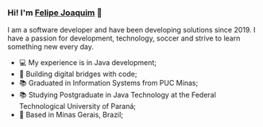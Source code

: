 ### Hi! I'm [Felipe Joaquim](https://www.linkedin.com/in/felipe-joaquim-dev/) 👋


I am a software developer and have been developing solutions since 2019. I have a passion for development, technology, soccer and strive to learn something new every day.

- 💻 My experience is in Java development;
- 🚀 Building digital bridges with code;
- 📚 Graduated in Information Systems from PUC Minas;
- 📚 Studying Postgraduate in Java Technology at the Federal Technological University of Paraná;
- 📌 Based in Minas Gerais, Brazil;
